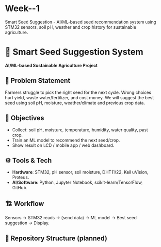 # Week--1
Smart Seed Suggestion - AI/ML-based seed recommendation system using STM32 sensors, soil pH, weather and crop history for sustainable agriculture.
# 🌱 Smart Seed Suggestion System
**AI/ML-based Sustainable Agriculture Project**

## 📌 Problem Statement
Farmers struggle to pick the right seed for the next cycle. Wrong choices hurt yield, waste water/fertilizer, and cost money. We will suggest the best seed using soil pH, moisture, weather/climate and previous crop data.

## 🎯 Objectives
- Collect: soil pH, moisture, temperature, humidity, water quality, past crop.
- Train an ML model to recommend the next seed/crop.
- Show result on LCD / mobile app / web dashboard.

## ⚙️ Tools & Tech
- **Hardware**: STM32, pH sensor, soil moisture, DHT11/22, Keil uVision, Proteus.
- **AI/Software**: Python, Jupyter Notebook, scikit-learn/TensorFlow, GitHub.

## 🏗️ Workflow
Sensors → STM32 reads → (send data) → ML model → Best seed suggestion → Display.

## 📂 Repository Structure (planned)
